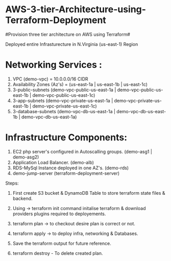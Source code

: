 # AWS-3-tier-Architecture-using-Terraform-Deployment

#Provision three tier architecture on AWS using Terraform#

Deployed entire Infrasturecture in N.Virginia (us-east-1) Region

# Networking Services :
  1. VPC (demo-vpc) = 10.0.0.0/16 CIDR
  2. Availability Zones (Az's) = (us-east-1a | us-east-1b | us-east-1c)
  3. 3-public-subnets (demo-vpc-public-us-east-1a | demo-vpc-public-us-east-1b | demo-vpc-public-us-east-1c)
  4. 3-app-subnets (demo-vpc-private-us-east-1a | demo-vpc-private-us-east-1b | demo-vpc-private-us-east-1c)
  5. 3-database-subnets (demo-vpc-db-us-east-1a | demo-vpc-db-us-east-1b | demo-vpc-db-us-east-1a)
  
 # Infrastructure Components:
 1. EC2 php server's configured in Autoscalling groups. (demo-asg1 | demo-asg2)
 2. Application Load Balancer. (demo-alb)
 3. RDS-MySql Instance deployed in one AZ's. (demo-rds)
 4. demo-jump-server (terraform-deployment-server)
 
 Steps:
 1) First create S3 bucket & DynamoDB Table to store terraform state files & backend.
 
 2) Using -> terraform init command initalise terraform & download providers plugins required to deployements.
 
 3) terraform plan -> to checkout desire plan is correct or not.
 
 4) terraform apply -> to deploy infra, networking & Databases.
 
 5) Save the terraform output for future reference.
 
 6) terraform destroy - To delete created plan.
 
